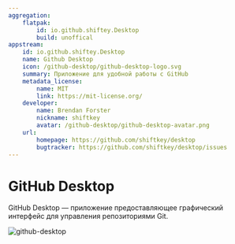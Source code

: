 ```yaml
---
aggregation:
    flatpak:
        id: io.github.shiftey.Desktop
        build: unoffical
appstream:
    id: io.github.shiftey.Desktop
    name: Github Desktop
    icon: /github-desktop/github-desktop-logo.svg
    summary: Приложение для удобной работы с GitHub
    metadata_license:
        name: MIT
        link: https://mit-license.org/
    developer:
        name: Brendan Forster
        nickname: shiftkey
        avatar: /github-desktop/github-desktop-avatar.png
    url:
        homepage: https://github.com/shiftkey/desktop
        bugtracker: https://github.com/shiftkey/desktop/issues
---
```


# GitHub Desktop

GitHub Desktop — приложение предоставляющее графический интерфейс для управления репозиториями Git.

![github-desktop](/github-desktop/github-desktop-1.png)

<!--@include: @apps/_parts/install/content-flatpak.md-->
